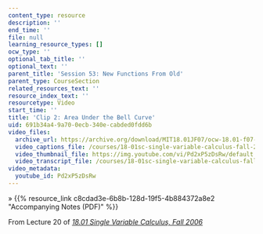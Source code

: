 ```yaml
---
content_type: resource
description: ''
end_time: ''
file: null
learning_resource_types: []
ocw_type: ''
optional_tab_title: ''
optional_text: ''
parent_title: 'Session 53: New Functions From Old'
parent_type: CourseSection
related_resources_text: ''
resource_index_text: ''
resourcetype: Video
start_time: ''
title: 'Clip 2: Area Under the Bell Curve'
uid: 691b34a4-9a70-0ecb-340e-cabded0fdd6b
video_files:
  archive_url: https://archive.org/download/MIT18.01JF07/ocw-18.01-f07-lec20_300k.mp4
  video_captions_file: /courses/18-01sc-single-variable-calculus-fall-2010/ad5bdbaf105d550da60d0aca2e2add86_Pd2xP5zDsRw.vtt
  video_thumbnail_file: https://img.youtube.com/vi/Pd2xP5zDsRw/default.jpg
  video_transcript_file: /courses/18-01sc-single-variable-calculus-fall-2010/a3fb226abfc7be41100256941cc91c0f_Pd2xP5zDsRw.pdf
video_metadata:
  youtube_id: Pd2xP5zDsRw
---
```


» {{% resource_link c8cdad3e-6b8b-128d-19f5-4b884372a8e2 "Accompanying Notes (PDF)" %}}

From Lecture 20 of [_18.01 Single Variable Calculus, Fall 2006_](/courses/18-01-single-variable-calculus-fall-2006/video_galleries/video-lectures)
